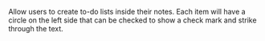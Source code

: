 Allow users to create to-do lists inside their notes. Each item will have a circle on the left side that can be checked to show a check mark and strike through the text.
